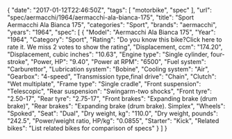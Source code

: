 {
    "date": "2017-01-12T22:46:50Z",
    "tags": [
        "motorbike",
        "spec"
    ],
    "url": "spec\/aermacchi\/1964\/aermacchi-ala-bianca-175",
    "title": "Sport Aermacchi Ala Bianca 175",
    "categories": "Sport",
    "brands": "aermacchi",
    "years": "1964",
    "spec": [
        {
            "Model": "Aermacchi Ala Bianca 175",
            "Year": "1964",
            "Category": "Sport",
            "Rating": "Do you know this bike?Click here to rate it. We miss 2 votes to show the rating",
            "Displacement, ccm": "174.20",
            "Displacement, cubic inches": "10.63",
            "Engine type": "Single cylinder, four-stroke",
            "Power, HP": "9.40",
            "Power at RPM": "6500",
            "Fuel system": "Carburettor",
            "Lubrication system": "Bobine",
            "Cooling system": "Air",
            "Gearbox": "4-speed",
            "Transmission type,final drive": "Chain",
            "Clutch": "Wet multiplate",
            "Frame type": "Single cradle",
            "Front suspension": "Telescopic",
            "Rear suspension": "Swingarm-two shocks",
            "Front tyre": "2.50-17",
            "Rear tyre": "2.75-17",
            "Front brakes": "Expanding brake (drum brake)",
            "Rear brakes": "Expanding brake (drum brake). Simplex",
            "Wheels": "Spoked",
            "Seat": "Dual",
            "Dry weight, kg": "110.0",
            "Dry weight, pounds": "242.5",
            "Power\/weight ratio, HP\/kg": "0.0855",
            "Starter": "Kick",
            "Related bikes": "List related bikes for comparison of specs"
        }
    ]
}
